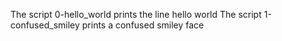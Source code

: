 The script 0-hello_world prints the line hello world
The script 1-confused_smiley prints a confused smiley face

